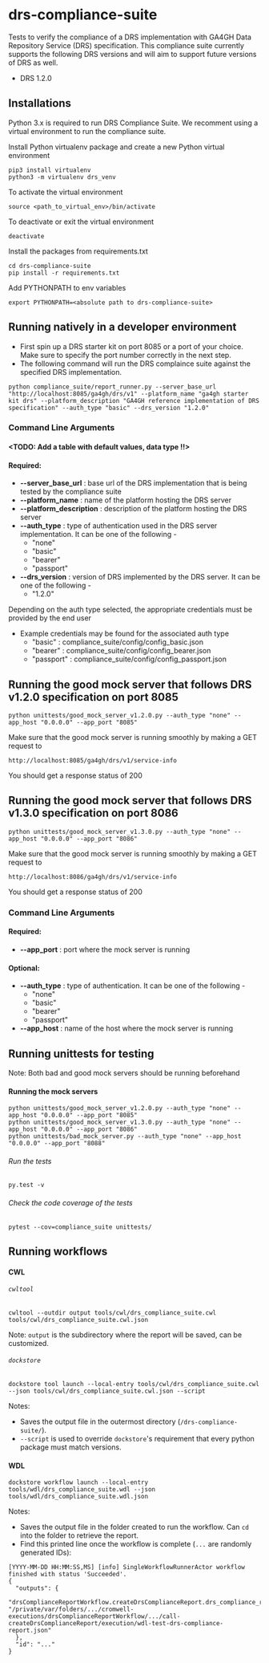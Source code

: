 # drs-compliance-suite
Tests to verify the compliance of a DRS implementation with GA4GH Data Repository Service (DRS) specification. 
This compliance suite currently supports the following DRS versions and will aim to support future versions of DRS as well.
* DRS 1.2.0

## Installations
Python 3.x is required to run DRS Compliance Suite. We recomment using a virtual environment to run the compliance suite.

Install Python virtualenv package and create a new Python virtual environment
```
pip3 install virtualenv
python3 -m virtualenv drs_venv
```
To activate the virtual environment
```
source <path_to_virtual_env>/bin/activate
```
To deactivate or exit the virtual environment
```
deactivate
```

Install the packages from requirements.txt
```
cd drs-compliance-suite
pip install -r requirements.txt
```

Add PYTHONPATH to env variables
```
export PYTHONPATH=<absolute path to drs-compliance-suite>
```

## Running natively in a developer environment

* First spin up a DRS starter kit on port 8085 or a port of your choice. Make sure to specify the port number correctly in the next step.
* The following command will run the DRS complaince suite against the specified DRS implementation.
``` 
python compliance_suite/report_runner.py --server_base_url "http://localhost:8085/ga4gh/drs/v1" --platform_name "ga4gh starter kit drs" --platform_description "GA4GH reference implementation of DRS specification" --auth_type "basic" --drs_version "1.2.0"
```
### Command Line Arguments
#### <TODO: Add a table with default values, data type !!>
#### Required:
* **--server_base_url** : base url of the DRS implementation that is being tested by the compliance suite
* **--platform_name** : name of the platform hosting the DRS server
* **--platform_description** : description of the platform hosting the DRS server
* **--auth_type** : type of authentication used in the DRS server implementation. It can be one of the following -
  * "none"
  * "basic"
  * "bearer"
  * "passport"
* **--drs_version** : version of DRS implemented by the DRS server. It can be one of the following -
  * "1.2.0"

Depending on the auth type selected, the appropriate credentials must be provided by the end user
* Example credentials may be found for the associated auth type
  * "basic" : compliance_suite/config/config_basic.json
  * "bearer" : compliance_suite/config/config_bearer.json
  * "passport" : compliance_suite/config/config_passport.json

## Running the good mock server that follows DRS v1.2.0 specification on port 8085
```
python unittests/good_mock_server_v1.2.0.py --auth_type "none" --app_host "0.0.0.0" --app_port "8085"
```

Make sure that the good mock server is running smoothly by making a GET request to 
```
http://localhost:8085/ga4gh/drs/v1/service-info
```
You should get a response status of 200

## Running the good mock server that follows DRS v1.3.0 specification on port 8086
```
python unittests/good_mock_server_v1.3.0.py --auth_type "none" --app_host "0.0.0.0" --app_port "8086"
```

Make sure that the good mock server is running smoothly by making a GET request to
```
http://localhost:8086/ga4gh/drs/v1/service-info
```
You should get a response status of 200

### Command Line Arguments
#### Required:
* **--app_port** : port where the mock server is running
#### Optional:
* **--auth_type** : type of authentication. It can be one of the following -
  * "none"
  * "basic"
  * "bearer"
  * "passport"
* **--app_host** : name of the host where the mock server is running

## Running unittests for testing
Note: Both bad and good mock servers should be running beforehand
#### Running the mock servers
```
python unittests/good_mock_server_v1.2.0.py --auth_type "none" --app_host "0.0.0.0" --app_port "8085"
python unittests/good_mock_server_v1.3.0.py --auth_type "none" --app_host "0.0.0.0" --app_port "8086"
python unittests/bad_mock_server.py --auth_type "none" --app_host "0.0.0.0" --app_port "8088"
```
###### Run the tests
```
py.test -v
```
###### Check the code coverage of the tests
```
pytest --cov=compliance_suite unittests/ 
```

## Running workflows
#### CWL
###### `cwltool`
```
cwltool --outdir output tools/cwl/drs_compliance_suite.cwl tools/cwl/drs_compliance_suite.cwl.json
```
Note: `output` is the subdirectory where the report will be saved, can be customized.
###### `dockstore`
```
dockstore tool launch --local-entry tools/cwl/drs_compliance_suite.cwl --json tools/cwl/drs_compliance_suite.cwl.json --script
```
Notes:
* Saves the output file in the outermost directory (`/drs-compliance-suite/`).
* `--script` is used to override `dockstore`'s requirement that every python package must match versions.

#### WDL
```
dockstore workflow launch --local-entry tools/wdl/drs_compliance_suite.wdl --json tools/wdl/drs_compliance_suite.wdl.json
```
Notes:
* Saves the output file in the folder created to run the workflow. Can `cd` into the folder to retrieve the report.
* Find this printed line once the workflow is complete (`...` are randomly generated IDs):
```
[YYYY-MM-DD HH:MM:SS,MS] [info] SingleWorkflowRunnerActor workflow finished with status 'Succeeded'.
{
  "outputs": {
    "drsComplianceReportWorkflow.createDrsComplianceReport.drs_compliance_report": "/private/var/folders/.../cromwell-executions/drsComplianceReportWorkflow/.../call-createDrsComplianceReport/execution/wdl-test-drs-compliance-report.json"
  },
  "id": "..."
}
```